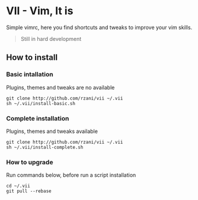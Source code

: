 # VII - Vim, It is

Simple vimrc, here you find shortcuts and tweaks to improve your vim skills.

> Still in hard development

## How to install

### Basic intallation

Plugins, themes and tweaks are no available

```shell
git clone http://github.com/rzani/vii ~/.vii
sh ~/.vii/install-basic.sh
```

### Complete installation

Plugins, themes and tweaks available

```shell
git clone http://github.com/rzani/vii ~/.vii
sh ~/.vii/install-complete.sh
```


### How to upgrade

Run commands below, before run a script installation 

```shell
cd ~/.vii
git pull --rebase
```

